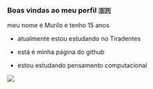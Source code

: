   ### Boas vindas ao meu perfil 🇧🇷
meu nome é Murilo e tenho 15 anos
- atualmente estou estudando no Tiradentes 

- está é minha página do github

- estou estudando pensamento computacional

![](https://tenor.com/pt-BR/view/neymar-neymar-jr-brazil-brazylia-worldcup-gif)
